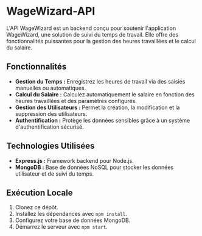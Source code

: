 # WageWizard-API

L'API WageWizard est un backend conçu pour soutenir l'application WageWizard, une solution de suivi du temps de travail. Elle offre des fonctionnalités puissantes pour la gestion des heures travaillées et le calcul du salaire.

## Fonctionnalités

- **Gestion du Temps :** Enregistrez les heures de travail via des saisies manuelles ou automatiques.
- **Calcul du Salaire :** Calculez automatiquement le salaire en fonction des heures travaillées et des paramètres configurés.
- **Gestion des Utilisateurs :** Permet la création, la modification et la suppression des utilisateurs.
- **Authentification :** Protège les données sensibles grâce à un système d'authentification sécurisé.

## Technologies Utilisées

- **Express.js :** Framework backend pour Node.js.
- **MongoDB :** Base de données NoSQL pour stocker les données utilisateur et de suivi du temps.

## Exécution Locale

1. Clonez ce dépôt.
2. Installez les dépendances avec `npm install`.
3. Configurez votre base de données MongoDB.
4. Démarrez le serveur avec `npm start`.